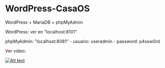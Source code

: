 # WordPress-CasaOS

WordPress + MariaDB + phpMyAdmin

WordPress: ver en "localhost:8101"

phpMyAdmin: "localhost:8081"  - usuario: useradmin - password: p4ssw0rd

Ver vídeo:

[![Alt text](https://img.youtube.com/vi/LhZY6qHRDn8/0.jpg)](https://www.youtube.com/watch?v=LhZY6qHRDn8)






